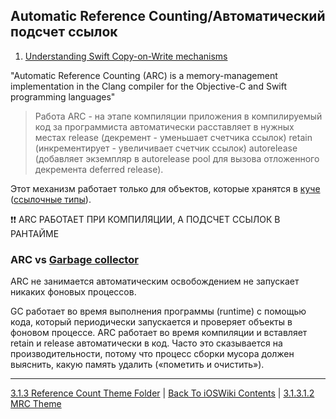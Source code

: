 ## Automatic Reference Counting/Автоматический подсчет ссылок

1. [Understanding Swift Copy-on-Write mechanisms](https://habr.com/ru/articles/209288/)

"Automatic Reference Counting (ARC) is a memory-management implementation in the Clang compiler for the Objective-C and Swift programming languages"

> Работа ARC - на этапе компиляции приложения в компилируемый код за программиста автоматически расставляет в нужных местах 
release (декремент - уменьшает счетчика ссылок)
retain (инкрементирует - увеличивает счетчик ссылок)
autorelease (добавляет экземпляр в autorelease pool для  вызова отложенного декремента deferred release). 

Этот механизм работает только для объектов, которые хранятся в [куче](/3%20Memory%20and%20Concurrency/3.1%20Memory/3.1.2%20RandomAccessMemory/3.1.2.3%20Heap.md) ([ссылочные типы](/5%20Swift/5.3%20DataRepresentations/5.2.1%20DataTypes/5.2.1.1%20ListValueAndReferenceTypes.md)).

❗❗ ARC РАБОТАЕТ ПРИ КОМПИЛЯЦИИ, А ПОДСЧЕТ ССЫЛОК В РАНТАЙМЕ

### ARC vs [Garbage collector](../3.1.3.2%20GarbageCollector.md)

ARC не занимается автоматическим освобождением не запускает никаких фоновых процессов. 

GC работает во время выполнения программы (runtime) с помощью кода, который периодически запускается и проверяет объекты в фоновом процессе. ARC работает во время компиляции и вставляет retain и release автоматически в код. Часто это сказывается на производительности, потому что процесс сборки мусора должен выяснить, какую память удалить («пометить и очистить»).

---

[3.1.3 Reference Count Theme Folder](../3.1.3.1%20RefCountIniOS/) | [Back To iOSWiki Contents](https://github.com/eldaroid/iOSWiki) | [3.1.3.1.2 MRC Theme](./3.1.3.1.2%20MRC.md)
